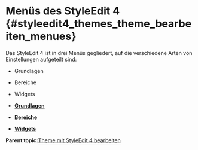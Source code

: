 # Menüs des StyleEdit 4 {#styleedit4_themes_theme_bearbeiten_menues}

Das StyleEdit 4 ist in drei Menüs gegliedert, auf die verschiedene Arten von Einstellungen aufgeteilt sind:

-   Grundlagen
-   Bereiche
-   Widgets

-   **[Grundlagen](10_3_5_1_1_Grundlagen.md)**  

-   **[Bereiche](10_3_5_1_2_Bereiche.md)**  

-   **[Widgets](10_3_5_1_3_Widgets.md)**  


**Parent topic:**[Theme mit StyleEdit 4 bearbeiten](10_3_5_ThemeBearbeiten.md)

